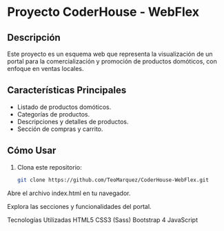 # Proyecto CoderHouse - WebFlex

## Descripción

Este proyecto es un esquema web que representa la visualización de un portal para la comercialización y promoción de productos domóticos, con enfoque en ventas locales.

## Características Principales

- Listado de productos domóticos.
- Categorías de productos.
- Descripciones y detalles de productos.
- Sección de compras y carrito.

## Cómo Usar

1. Clona este repositorio:

   ```bash
   git clone https://github.com/TeoMarquez/CoderHouse-WebFlex.git
Abre el archivo index.html en tu navegador.

Explora las secciones y funcionalidades del portal.

Tecnologías Utilizadas
HTML5
CSS3 (Sass)
Bootstrap 4
JavaScript
